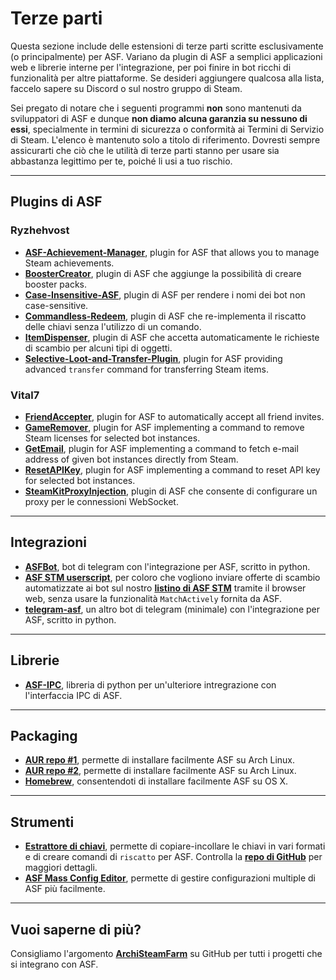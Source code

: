 # Terze parti

Questa sezione include delle estensioni di terze parti scritte esclusivamente (o principalmente) per ASF. Variano da plugin di ASF a semplici applicazioni web e librerie interne per l'integrazione, per poi finire in bot ricchi di funzionalità per altre piattaforme. Se desideri aggiungere qualcosa alla lista, faccelo sapere su Discord o sul nostro gruppo di Steam.

Sei pregato di notare che i seguenti programmi **non** sono mantenuti da sviluppatori di ASF e dunque **non diamo alcuna garanzia su nessuno di essi**, specialmente in termini di sicurezza o conformità ai Termini di Servizio di Steam. L'elenco è mantenuto solo a titolo di riferimento. Dovresti sempre assicurarti che ciò che le utilità di terze parti stanno per usare sia abbastanza legittimo per te, poiché li usi a tuo rischio.

---

## Plugins di ASF

### Ryzhehvost

- **[ASF-Achievement-Manager](https://github.com/Ryzhehvost/ASF-Achievement-Manager)**, plugin for ASF that allows you to manage Steam achievements.
- **[BoosterCreator](https://github.com/Ryzhehvost/BoosterCreator)**, plugin di ASF che aggiunge la possibilità di creare booster packs.
- **[Case-Insensitive-ASF](https://github.com/Ryzhehvost/Case-Insensitive-ASF)**, plugin di ASF per rendere i nomi dei bot non case-sensitive.
- **[Commandless-Redeem](https://github.com/Ryzhehvost/Commandless-Redeem)**, plugin di ASF che re-implementa il riscatto delle chiavi senza l'utilizzo di un comando.
- **[ItemDispenser](https://github.com/Ryzhehvost/ItemDispenser)**, plugin di ASF che accetta automaticamente le richieste di scambio per alcuni tipi di oggetti.
- **[Selective-Loot-and-Transfer-Plugin](https://github.com/Ryzhehvost/Selective-Loot-and-Transfer-Plugin)**, plugin for ASF providing advanced `transfer` command for transferring Steam items.

### Vital7

- **[FriendAccepter](https://github.com/Vital7/FriendAccepter)**, plugin for ASF to automatically accept all friend invites.
- **[GameRemover](https://github.com/Vital7/GameRemover)**, plugin for ASF implementing a command to remove Steam licenses for selected bot instances.
- **[GetEmail](https://github.com/Vital7/GetEmail)**, plugin for ASF implementing a command to fetch e-mail address of given bot instances directly from Steam.
- **[ResetAPIKey](https://github.com/Vital7/ResetAPIKey)**, plugin for ASF implementing a command to reset API key for selected bot instances.
- **[SteamKitProxyInjection](https://github.com/Vital7/SteamKitProxyInjection)**, plugin di ASF che consente di configurare un proxy per le connessioni WebSocket.

---

## Integrazioni

- **[ASFBot](https://github.com/dmcallejo/ASFBot)**, bot di telegram con l'integrazione per ASF, scritto in python.
- **[ASF STM userscript](https://greasyfork.org/en/scripts/404754-asf-stm)**, per coloro che vogliono inviare offerte di scambio automatizzate ai bot sul nostro **[listino di ASF STM](https://github.com/JustArchiNET/ArchiSteamFarm/wiki/Statistics#public-asf-stm-listing)** tramite il browser web, senza usare la funzionalità `MatchActively` fornita da ASF.
- **[telegram-asf](https://github.com/deluxghost/telegram-asf)**, un altro bot di telegram (minimale) con l'integrazione per ASF, scritto in python.

---

## Librerie

- **[ASF-IPC](https://github.com/deluxghost/ASF_IPC)**, libreria di python per un'ulteriore intregrazione con l'interfaccia IPC di ASF.

---

## Packaging

- **[AUR repo #1](https://aur.archlinux.org/packages/asf)**, permette di installare facilmente ASF su Arch Linux.
- **[AUR repo #2](https://aur.archlinux.org/packages/archisteamfarm-bin)**, permette di installare facilmente ASF su Arch Linux.
- **[Homebrew](https://formulae.brew.sh/formula/archi-steam-farm)**, consentendoti di installare facilmente ASF su OS X.

---

## Strumenti

- **[Estrattore di chiavi](https://ske.xpixv.com)**, permette di copiare-incollare le chiavi in vari formati e di creare comandi di `riscatto` per ASF. Controlla la **[repo di GitHub](https://github.com/PixvIO/SKE)** per maggiori dettagli.
- **[ASF Mass Config Editor](https://github.com/genesix-eu/ASF_MCE)**, permette di gestire configurazioni multiple di ASF più facilmente.

---

## Vuoi saperne di più?

Consigliamo l'argomento **[ArchiSteamFarm](https://github.com/topics/archisteamfarm)** su GitHub per tutti i progetti che si integrano con ASF.